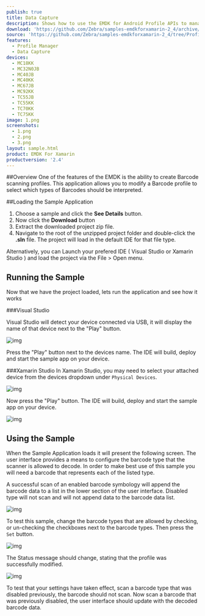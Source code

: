 ```yaml
---
publish: true
title: Data Capture
description: Shows how to use the EMDK for Android Profile APIs to manage Data Capture profiles.
download: 'https://github.com/Zebra/samples-emdkforxamarin-2_4/archive/ProfileDataCaptureSample1.zip'
source: 'https://github.com/Zebra/samples-emdkforxamarin-2_4/tree/ProfileDataCaptureSample1'
features:
  - Profile Manager
  - Data Capture
devices:
  - MC18KK
  - MC32N0JB
  - MC40JB
  - MC40KK
  - MC67JB
  - MC92KK
  - TC55JB
  - TC55KK
  - TC70KK
  - TC75KK
image: 1.png
screenshots:
  - 1.png
  - 2.png
  - 3.png
layout: sample.html
product: EMDK For Xamarin
productversion: '2.4'
---
```


##Overview
One of the features of the EMDK is the ability to create Barcode scanning profiles. This application allows you to modify a Barcode profile to select which types of Barcodes should be interpreted.

##Loading the Sample Application

1. Choose a sample and click the **See Details** button.
2. Now click the **Download** button 
3. Extract the downloaded project zip file.
4. Navigate to the root of the unzipped project folder and double-click the **.sln** file. The project will load in the default IDE for that file type.

Alternatively, you can Launch your prefered IDE ( Visual Studio or Xamarin Studio ) and load the project via the File > Open menu.  

## Running the Sample
Now that we have the project loaded, lets run the application and see how it works

###Visual Studio

Visual Studio will detect your device connected via USB, it will display the name of that device next to the "Play" button.

![img](../../images/samples/vsPlayButton.png)

Press the "Play" button next to the devices name.  The IDE will build, deploy and start the sample app on your device.

###Xamarin Studio
In Xamarin Studio, you may need to select your attached device from the devices dropdown under `Physical Devices`.

![img](../../images/samples/xs-select-device.png)

Now press the "Play" button. The IDE will build, deploy and start the sample app on your device.

![img](../../images/samples/xsPlayButton.png)

## Using the Sample
When the Sample Application loads it will present the following screen. The user interface provides a means to configure the barcode type that the scanner is allowed to decode. In order to make best use of this sample you will need a barcode that represents each of the listed type.

A successful scan of an enabled barcode symbology will append the barcode data to a list in the lower section of the user interface. Disabled type will not scan and will not append data to the barcode data list.



![img](../../images/samples/ProfileDataCaptureScreen1.png)

To test this sample, change the barcode types that are allowed by checking, or un-checking the checkboxes next to the barcode types. Then press the `Set` button.

![img](../../images/samples/ProfileDataCaptureScreen2.png)

The Status message should change, stating that the profile was successfully modified.

![img](../../images/samples/ProfileDataCaptureScreen3.png)

To test that your settings have taken effect, scan a barcode type that was disabled previously, the barcode should not scan. Now scan a barcode that was previously disabled, the user interface should update with the decoded barcode data.

















